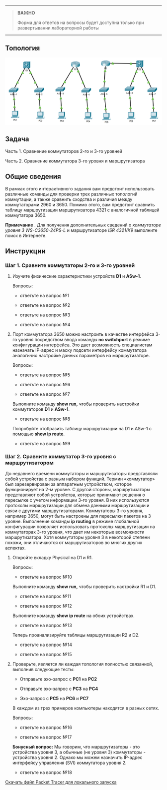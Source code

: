 
---

> **ВАЖНО**
> 
> Форма для ответов на вопросы будет доступна только при развертывании лабораторной работы 

---

## Топология

![](./assets/topology.png)

## Задача

Часть 1. Сравнение коммутаторов 2-го и 3-го уровней

Часть 2. Сравнение коммутатора 3-го уровня и маршрутизатора

## Общие сведения

В рамках этого интерактивного задания вам предстоит использовать различные команды для проверки трех различных топологий коммутации, а также сравнить сходства и различия между коммутаторами 2960 и 3650. Помимо этого, вам предстоит сравнить таблицу маршрутизации маршрутизатора 4321 с аналогичной таблицей коммутатора 3650.

**Примечание** . Для получения дополнительных сведений о *коммутаторе уровня 3 WS-C3650-24PS-L* и маршрутизаторе *ISR 4321/K9* выполните поиск в Интернете.

## Инструкции

### Шаг 1. Сравните коммутаторы 2-го и 3-го уровней

1.  Изучите физические характеристики устройств **D1** и **ASw-1**.

    Вопросы:

    - ответьте на вопрос №1

    - ответьте на вопрос №2

    - ответьте на вопрос №3

    - ответьте на вопрос №4

2.  Порт коммутатора 3650 можно настроить в качестве интерфейса 3-го уровня посредством ввода команды **no switchport** в режиме конфигурации интерфейса. Это дает возможность специалистам назначать IP-адрес и маску подсети интерфейсу коммутатора аналогично настройке данных параметров на маршрутизаторе.

    Вопросы:

    - ответьте на вопрос №5

    - ответьте на вопрос №6

    - ответьте на вопрос №7

    Выполните команду **show run,** чтобы проверить настройки коммутаторов **D1** и **ASw-1**. 
    
    - ответьте на вопрос №8

    Попробуйте отобразить таблицу маршрутизации на D1 и ASw-1 с помощью **show ip route**. 
    
    - ответьте на вопрос №9

### Шаг 2. Сравните коммутатор 3-го уровня с маршрутизатором

До недавнего времени коммутаторы и маршрутизаторы представляли собой устройства с разным набором функций. Термин «коммутатор» был зарезервирован за аппаратным устройством, которое функционирует на 2-м уровне. С другой стороны, маршрутизаторы представляют собой устройства, которые принимают решения о пересылке с учетом информации 3-го уровня. В них используются протоколы маршрутизации для обмена данными маршрутизации и связи с другими маршрутизаторами. Коммутаторы 3-го уровня, например 3650, могут быть настроены для пересылки пакетов на 3 уровне. Выполнение команды **ip routing** в режиме глобальной конфигурации позволяет использовать протоколы маршрутизации на коммутаторах 3-го уровня, что дает им некоторые возможности маршрутизатора. Хотя коммутаторы уровня 3 в некоторой степени похожи, они отличаются от маршрутизаторов во многих других аспектах.

1.  Откройте вкладку Physical на D1 и R1.

    Вопросы:

    - ответьте на вопрос №10

    Выполните команду **show run,** чтобы проверить настройки R1 и D1. 
    
    - ответьте на вопрос №11

    - ответьте на вопрос №12

    Выполните команду **show ip route** на обоих устройствах. 
    
    - ответьте на вопрос №13

    Теперь проанализируйте таблицы маршрутизации R2 и D2. 
    
    - ответьте на вопрос №14

    - ответьте на вопрос №15

2.  Проверьте, является ли каждая топология полностью связанной, выполнив следующие тесты:

    -   Отправьте эхо-запрос с **PC1** на **PC2**

    -   Отправьте эхо-запрос с **PC3** на **PC4**

    -   Эхо-запрос с **PC5** на **PC6** и **PC7**

    В каждом из трех примеров компьютеры находятся в разных сетях.

    Вопросы:

    - ответьте на вопрос №16

    - ответьте на вопрос №17

    **Бонусный вопрос:** Мы говорим, что маршрутизаторы - это устройства уровня 3, а обычные (не уровня 3) коммутаторы - устройства уровня 2. Однако мы можем назначить IP-адрес интерфейсу управления (SVI) коммутатора уровня 2.
    
    - ответьте на вопрос №18

[Скачать файл Packet Tracer для локального запуска](./assets/11.5.1-lab.pka)
